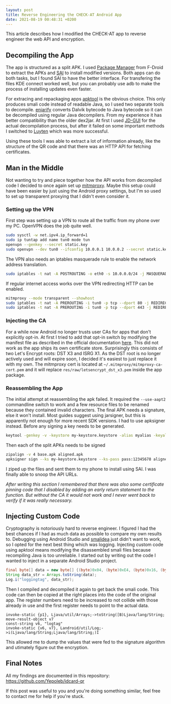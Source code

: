 ```yaml
---
layout: post
title: Reverse Engineering the CHECK-AT Android App
date: 2021-08-19 00:48:31 +0200
---
```


This article describes how I modified the CHECK-AT app to reverse engineer the web API and encryption.

## Decompiling the App

The app is structured as a split APK. I used [Package Manager](https://f-droid.org/en/packages/com.smartpack.packagemanager/) from F-Droid to extract the APKs and [SAI](https://f-droid.org/en/packages/com.aefyr.sai.fdroid/) to install modified versions. Both apps can do both tasks, but I found SAI to have the better interface. For transfering the files KDE connect worked well, but you can probably use adb to make the process of installing updates even faster.

For extracing and repackaging apps [apktool](https://ibotpeaches.github.io/Apktool/) is the obvious choice. This only produces smali code instead of readable Java, so I used two separate tools to decompile. [enjarify](https://github.com/Storyyeller/enjarify) converts Dalvik bytecode to Java bytecode so it can be decompiled using regular Java decompilers. From my experience it has better compatibility than the older dex2jar. At first I used [JD-GUI](https://java-decompiler.github.io/) for the actual decompilation process, but after it failed on some important methods I switched to [Luyten](https://github.com/deathmarine/Luyten) which was more successful.

Using these tools I was able to extract a lot of information already, like the structure of the QR code and that there was an HTTP API for fetching certificates.

## Man in the Middle

Not wanting to try and piece together how the API works from decompiled code I decided to once again set up [mitmproxy](https://mitmproxy.org/). Maybe this setup could have been easier by just using the Android proxy settings, but I'm so used to set up transparent proxying that I didn't even consider it.

### Setting up the VPN

First step was setting up a VPN to route all the traffic from my phone over my PC. OpenVPN does the job quite well.

```sh
sudo sysctl -w net.ipv4.ip_forward=1
sudo ip tuntap add name tun0 mode tun
openvpn --genkey --secret static.key
sudo openvpn --dev tun0 --ifconfig 10.0.0.1 10.0.0.2 --secret static.key
```

The VPN also needs an iptables masquerade rule to enable the network address translation. 

```sh
sudo iptables -t nat -A POSTROUTING -o eth0 -s 10.0.0.0/24 -j MASQUERADE
```

If regular internet access works over the VPN redirecting HTTP can be enabled.

```sh
mitmproxy --mode transparent --showhost
sudo iptables -t nat -A PREROUTING -i tun0 -p tcp --dport 80 -j REDIRECT --to-port 8080
sudo iptables -t nat -A PREROUTING -i tun0 -p tcp --dport 443 -j REDIRECT --to-port 8080
```

### Injecting the CA

For a while now Android no longer trusts user CAs for apps that don't explicitly opt-in. At first I tried to add that opt-in switch by modifying the manifest file as described in the official documentation [here](https://developer.android.com/training/articles/security-config). This did not work as the app ships its own certificate store. Surprisingly this consists of two Let's Encrypt roots: DST X3 and ISRG X1. As the DST root is no longer actively used and will expire soon, I decided it's easiest to just replace it with my own. The mitmproxy cert is located at `~/.mitmproxy/mitmproxy-ca-cert.pem` and it will replace `res/raw/letsencrypt_dst_x3.pem` inside the app package.

### Reassembling the App

The initial attempt at reassembling the apk failed. It required the `--use-aapt2` commandline switch to work and a few resource files to be renamed because they contained invalid characters. The final APK needs a signature, else it won't install. Most guides suggest using jarsigner, but this is apparently not enough for more recent SDK versions. I had to use apksigner instead. Before any signing a key needs to be generated.

```sh
keytool -genkey -v -keystore my-keystore.keystore -alias myalias -keyalg RSA -keysize 2048 -validity 10000
```

Then each of the split APKs needs to be signed

```sh
zipalign -v 4 base.apk aligned.apk
apksigner sign --ks my-keystore.keystore --ks-pass pass:12345678 aligned.apk
```

I ziped up the files and sent them to my phone to install using SAI. I was finally able to snoop the API URLs.

_After writing this section I remembered that there was also some certificate pinning code that I disabled by adding an early return statement to the function. But without the CA it would not work and I never went back to verify if it was really necessary._

## Injecting Custom Code

Cryptography is notoriously hard to reverse engineer. I figured I had the best chances if I had as much data as possible to compare my own results to. Debugging using Android Studio and [smalidea](https://github.com/JesusFreke/smalidea) just didn't want to work, so I opted for the next best thing which was logging. Injecting custom code using apktool means modifying the disassembled smali files because recompiling Java is too unreliable. I started out by writing out the code I wanted to inject in a separate Android Studio project.

```java
final byte[] data = new byte[] {(byte)0x04, (byte)0xE4, (byte)0x16, (byte)0xBE};
String data_str = Arrays.toString(data);
Log.i("loggingtag", data_str);
```

Then I compiled and decompiled it again to get back the smali code. This code can then be copied at the right places into the code of the original app. The register numbers need to be increased to not collide with those already in use and the first register needs to point to the actual data.

```smali
invoke-static {p1}, Ljava/util/Arrays;->toString([B)Ljava/lang/String;
move-result-object v7
const-string v6, "logtag"
invoke-static {v6, v7}, Landroid/util/Log;->i(Ljava/lang/String;Ljava/lang/String;)I
```

This allowed me to dump the values that were fed to the signature algorithm and utimately figure out the encryption.

## Final Notes

All my findings are documented in this repository: https://github.com/Yepoleb/idcard-qr

If this post was useful to you and you're doing something similar, feel free to contact me for help if you're stuck.
